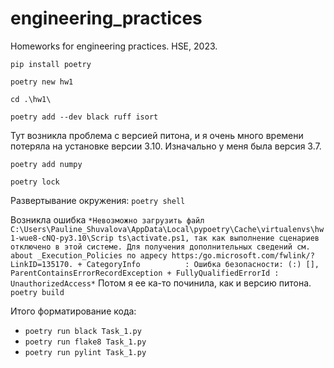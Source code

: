 # engineering_practices
Homeworks for engineering practices. HSE, 2023.

`pip install poetry`

`poetry new hw1`

`cd .\hw1\`

`poetry add --dev black ruff isort`

Тут возникла проблема с версией питона, и я очень много времени потеряла на установке версии 3.10. Изначально у меня была версия 3.7.

`poetry add numpy`

`poetry lock`

Развертывание окружения: `poetry shell`

Возникла ошибка `*Невозможно загрузить файл C:\Users\Pauline_Shuvalova\AppData\Local\pypoetry\Cache\virtualenvs\hw1-wue8-cNQ-py3.10\Scrip
ts\activate.ps1, так как выполнение сценариев отключено в этой системе. Для получения дополнительных сведений см. about
_Execution_Policies по адресу https:/go.microsoft.com/fwlink/?LinkID=135170.
    + CategoryInfo          : Ошибка безопасности: (:) [], ParentContainsErrorRecordException
    + FullyQualifiedErrorId : UnauthorizedAccess*`
Потом я ее ка-то починила, как и версию питона.
`poetry build`

Итого форматирование кода:

- `poetry run black Task_1.py`
- `poetry run flake8 Task_1.py`
- `poetry run pylint Task_1.py`